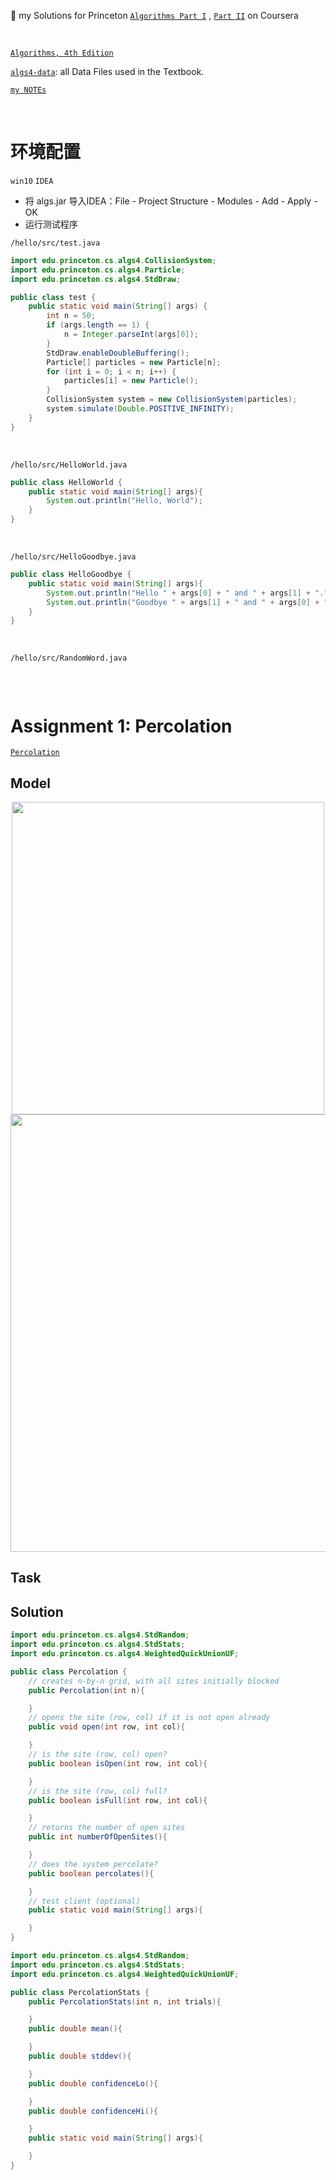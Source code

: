 :tada: my Solutions for Princeton [`Algorithms Part I`](https://www.coursera.org/learn/algorithms-part1/home/welcome) , [`Part II`](https://www.coursera.org/learn/algorithms-part2/home/welcome) on Coursera

&nbsp;

[`Algorithms, 4th Edition`](https://algs4.cs.princeton.edu/home/)


[`algs4-data`](https://algs4.cs.princeton.edu/code/algs4-data.zip): all Data Files used in the Textbook.

[`my NOTEs`](https://github.com/tiiaan/ddup/blob/master/notes/%E7%AE%97%E6%B3%95/%E5%9F%BA%E7%A1%80%E7%AE%97%E6%B3%95.md)


&nbsp;
&nbsp;

# 环境配置
`win10`   `IDEA`

- 将 algs.jar 导入IDEA：File - Project Structure - Modules - Add - Apply -OK
- 运行测试程序

`/hello/src/test.java`

```java
import edu.princeton.cs.algs4.CollisionSystem;
import edu.princeton.cs.algs4.Particle;
import edu.princeton.cs.algs4.StdDraw;

public class test {
    public static void main(String[] args) {
        int n = 50;
        if (args.length == 1) {
            n = Integer.parseInt(args[0]);
        }
        StdDraw.enableDoubleBuffering();
        Particle[] particles = new Particle[n];
        for (int i = 0; i < n; i++) {
            particles[i] = new Particle();
        }
        CollisionSystem system = new CollisionSystem(particles);
        system.simulate(Double.POSITIVE_INFINITY);
    }
}
```

&nbsp;

`/hello/src/HelloWorld.java`

```java
public class HelloWorld {
    public static void main(String[] args){
        System.out.println("Hello, World");
    }
}
```


&nbsp;


`/hello/src/HelloGoodbye.java`
```java
public class HelloGoodbye {
    public static void main(String[] args){
        System.out.println("Hello " + args[0] + " and " + args[1] + ".");
        System.out.println("Goodbye " + args[1] + " and " + args[0] + ".");
    }
}
```

&nbsp;

`/hello/src/RandomWord.java`

```java
```


&nbsp;
&nbsp;

# Assignment 1: Percolation

[`Percolation`](https://coursera.cs.princeton.edu/algs4/assignments/percolation/specification.php)

## Model

<div align=center>
    <img src="https://cdn.jsdelivr.net/gh/tiiaan/cloudIMG@master/20210814145023.png" width="500">
</div>


<div align=center>
    <img src="https://cdn.jsdelivr.net/gh/tiiaan/cloudIMG@master/20210814145413.png" width="700">
</div>

## Task

## Solution
```java
import edu.princeton.cs.algs4.StdRandom;
import edu.princeton.cs.algs4.StdStats;
import edu.princeton.cs.algs4.WeightedQuickUnionUF;

public class Percolation {
    // creates n-by-n grid, with all sites initially blocked
    public Percolation(int n){

    }
    // opens the site (row, col) if it is not open already
    public void open(int row, int col){

    }
    // is the site (row, col) open?
    public boolean isOpen(int row, int col){

    }
    // is the site (row, col) full?
    public boolean isFull(int row, int col){

    }
    // returns the number of open sites
    public int numberOfOpenSites(){

    }
    // does the system percolate?
    public boolean percolates(){

    }
    // test client (optional)
    public static void main(String[] args){

    }
}
```

```java
import edu.princeton.cs.algs4.StdRandom;
import edu.princeton.cs.algs4.StdStats;
import edu.princeton.cs.algs4.WeightedQuickUnionUF;

public class PercolationStats {
    public PercolationStats(int n, int trials){

    }
    public double mean(){

    }
    public double stddev(){

    }
    public double confidenceLo(){

    }
    public double confidenceHi(){

    }
    public static void main(String[] args){

    }
}
```
